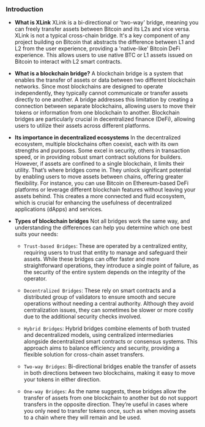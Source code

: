 ### Introduction
- **What is XLink**
XLink is a bi-directional or 'two-way' bridge, meaning you can freely transfer assets between Bitcoin and its L2s and vice versa.
XLink is not a typical cross-chain bridge. It's a key component of any project building on Bitcoin that abstracts the difference between L1 and L2 from the user experience, providing a 'native-like' Bitcoin DeFi experience. This allows users to use native BTC or L1 assets issued on Bitcoin to interact with L2 smart contracts.


- **What is a blockchain bridge?**
A blockchain bridge is a system that enables the transfer of assets or data between two different blockchain networks. Since most blockchains are designed to operate independently, they typically cannot communicate or transfer assets directly to one another. A bridge addresses this limitation by creating a connection between separate blockchains, allowing users to move their tokens or information from one blockchain to another. Blockchain bridges are particularly crucial in decentralized finance (DeFi), allowing users to utilize their assets across different platforms.

- **Its importance in decentralized ecosystems**
In the decentralized ecosystem, multiple blockchains often coexist, each with its own strengths and purposes. Some excel in security, others in transaction speed, or in providing robust smart contract solutions for builders. However, if assets are confined to a single blockchain, it limits their utility. That’s where bridges come in. They unlock significant potential by enabling users to move assets between chains, offering greater flexibility. For instance, you can use Bitcoin on Ethereum-based DeFi platforms or leverage different blockchain features without leaving your assets behind. This creates a more connected and fluid ecosystem, which is crucial for enhancing the usefulness of decentralized applications (dApps) and services.

- **Types of blockchain bridges**
Not all bridges work the same way, and understanding the differences can help you determine which one best suits your needs:

    - `Trust-based Bridges`: These are operated by a centralized entity, requiring users to trust that entity to manage and safeguard their assets. While these bridges can offer faster and more straightforward operations, they introduce a single point of failure, as the security of the entire system depends on the integrity of the operator.
    
    - `Decentralized Bridges`: These rely on smart contracts and a distributed group of validators to ensure smooth and secure operations without needing a central authority. Although they avoid centralization issues, they can sometimes be slower or more costly due to the additional security checks involved.
    
    - `Hybrid Bridges`: Hybrid bridges combine elements of both trusted and decentralized models, using centralized intermediaries alongside decentralized smart contracts or consensus systems. This approach aims to balance efficiency and security, providing a flexible solution for cross-chain asset transfers.

    - `Two-way Bridges`: Bi-directional bridges enable the transfer of assets in both directions between two blockchains, making it easy to move your tokens in either direction.

    - `One-way Bridges`: As the name suggests, these bridges allow the transfer of assets from one blockchain to another but do not support transfers in the opposite direction. They’re useful in cases where you only need to transfer tokens once, such as when moving assets to a chain where they will remain and be used.
